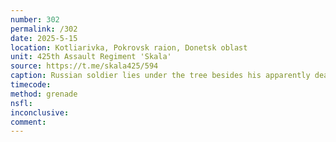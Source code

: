 ```yaml
---
number: 302
permalink: /302
date: 2025-5-15
location: Kotliarivka, Pokrovsk raion, Donetsk oblast
unit: 425th Assault Regiment 'Skala'
source: https://t.me/skala425/594
caption: Russian soldier lies under the tree besides his apparently dead comrade and some open fire, rolls over grenade and detonates it
timecode: 
method: grenade
nsfl: 
inconclusive: 
comment: 
---
```

<script async src="https://telegram.org/js/telegram-widget.js?22" data-telegram-post="skala425/594" data-width="100%"></script>